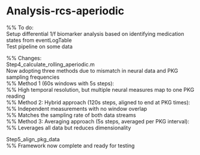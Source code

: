 # Analysis-rcs-aperiodic  

%% To do:  
Setup differential 1/f biomarker analysis based on identifying medication states from eventLogTable  
Test pipeline on some data  

%% Changes:  
Step4_calculate_rolling_aperiodic.m  
Now adopting three methods due to mismatch in neural data and PKG sampling frequencies  
%% Method 1 (60s windows with 5s steps):  
%% High temporal resolution, but multiple neural measures map to one PKG reading  
%% Method 2: Hybrid approach (120s steps, aligned to end at PKG times):  
%% Independent measurements with no window overlap  
%% Matches the sampling rate of both data streams  
%% Method 3: Averaging approach (5s steps, averaged per PKG interval):  
%% Leverages all data but reduces dimensionality  
  
Step5_align_pkg_data  
%% Framework now complete and ready for testing  
